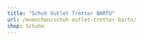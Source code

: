 ```yaml
---
title: "Schuh Outlet Tretter BARTU"
url: /muenchen/schuh-outlet-tretter-bartu/
shop: Schuhe
---
```


